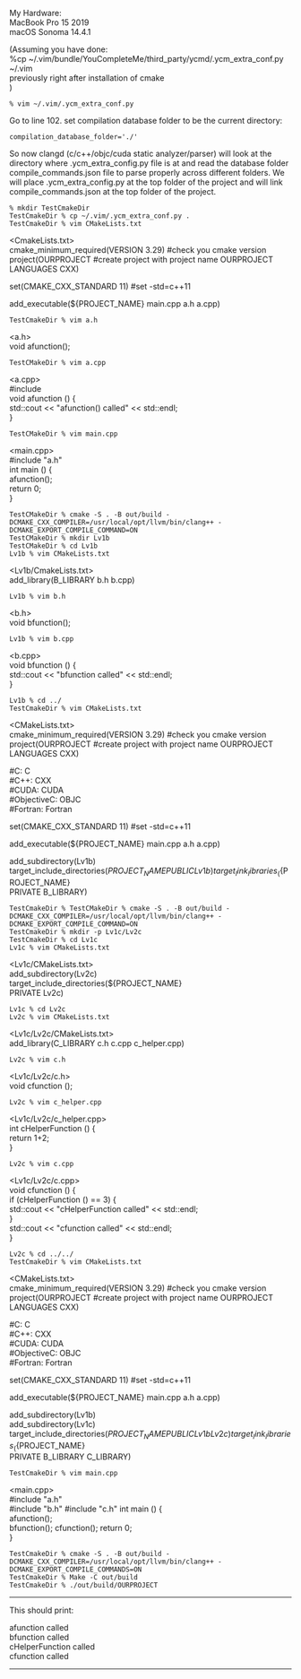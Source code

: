 My Hardware:  
MacBook Pro 15 2019  
macOS Sonoma 14.4.1  
  
(Assuming you have done:  
    %cp ~/.vim/bundle/YouCompleteMe/third_party/ycmd/.ycm_extra_conf.py ~/.vim  
previously right after installation of cmake  
)  

```
% vim ~/.vim/.ycm_extra_conf.py
```
Go to line 102. set compilation database folder to be the current directory:  
```
compilation_database_folder='./'
```
So now clangd (c/c++/objc/cuda static analyzer/parser) will look at the directory where .ycm_extra_config.py file is at and read the database folder compile_commands.json file to parse properly across different folders. We will place .ycm_extra_config.py at the top folder of the project and will link compile_commands.json at the top folder of the project.  
  
```
% mkdir TestCmakeDir
TestCmakeDir % cp ~/.vim/.ycm_extra_conf.py .
TestCmakeDir % vim CMakeLists.txt 
```

<CmakeLists.txt>  
cmake_minimum_required(VERSION 3.29)  #check you cmake version  
project(OURPROJECT             #create project with project name OURPROJECT  
        LANGUAGES CXX)  
  
 
set(CMAKE_CXX_STANDARD 11)  #set -std=c++11
  
add_executable(${PROJECT_NAME} main.cpp a.h a.cpp)  
```
TestCmakeDir % vim a.h 
```

<a.h>  
void afunction();  

```
TestCMakeDir % vim a.cpp 
```

<a.cpp>  
#include<iostream>  
void afunction () {  
  std::cout << "afunction() called" << std::endl;  
}  
```
TestCMakeDir % vim main.cpp 
```

<main.cpp>  
#include "a.h"   
int main () {  
  afunction();  
  return 0;  
}  
```
TestCMakeDir % cmake -S . -B out/build -DCMAKE_CXX_COMPILER=/usr/local/opt/llvm/bin/clang++ -DCMAKE_EXPORT_COMPILE_COMMAND=ON
TestCMakeDir % mkdir Lv1b
TestCMakeDir % cd Lv1b
Lv1b % vim CMakeLists.txt 
```
   
<Lv1b/CmakeLists.txt>  
add_library(B_LIBRARY b.h b.cpp)  
```
Lv1b % vim b.h 
```

<b.h>  
void bfunction();  
```
Lv1b % vim b.cpp 
```

<b.cpp>  
void bfunction () {  
  std::cout << "bfunction called" << std::endl;  
}  
```
Lv1b % cd ../
TestCmakeDir % vim CMakeLists.txt 
```

<CMakeLists.txt>  
cmake_minimum_required(VERSION 3.29)  #check you cmake version  
project(OURPROJECT             #create project with project name OURPROJECT  
        LANGUAGES CXX)  
  
#C: C  
#C++: CXX  
#CUDA: CUDA  
#ObjectiveC: OBJC  
#Fortran: Fortran  
  
set(CMAKE_CXX_STANDARD 11)  #set -std=c++11  
  
add_executable(${PROJECT_NAME} main.cpp a.h a.cpp)  
  
add_subdirectory(Lv1b)  
target_include_directories(${PROJECT_NAME}  
                            PUBLIC Lv1b)  
target_link_libraries_(${PROJECT_NAME}  
                        PRIVATE B_LIBRARY)  
```
TestCmakeDir % TestCMakeDir % cmake -S . -B out/build -DCMAKE_CXX_COMPILER=/usr/local/opt/llvm/bin/clang++ -DCMAKE_EXPORT_COMPILE_COMMAND=ON
TestCmakeDir % mkdir -p Lv1c/Lv2c
TestCmakeDir % cd Lv1c
Lv1c % vim CMakeLists.txt 
```

<Lv1c/CMakeLists.txt>  
add_subdirectory(Lv2c)  
target_include_directories(${PROJECT_NAME}  
                            PRIVATE Lv2c)
```
Lv1c % cd Lv2c
Lv2c % vim CMakeLists.txt 
```

<Lv1c/Lv2c/CMakeLists.txt>  
add_library(C_LIBRARY c.h c.cpp c_helper.cpp)  
```
Lv2c % vim c.h 
```

<Lv1c/Lv2c/c.h>  
void cfunction ();  
```
Lv2c % vim c_helper.cpp 
```

<Lv1c/Lv2c/c_helper.cpp>  
int cHelperFunction () {  
    return 1+2;  
}  
```
Lv2c % vim c.cpp 
```

<Lv1c/Lv2c/c.cpp>  
void cfunction () {  
  if (cHelperFunction () == 3) {  
     std::cout << "cHelperFunction  called" << std::endl;  
  }  
  std::cout << "cfunction called" << std::endl;  
}  
```
Lv2c % cd ../../
TestCmakeDir % vim CMakeLists.txt 
``` 

<CMakeLists.txt>  
cmake_minimum_required(VERSION 3.29)  #check you cmake version  
project(OURPROJECT             #create project with project name OURPROJECT  
        LANGUAGES CXX)  
  
#C: C  
#C++: CXX  
#CUDA: CUDA  
#ObjectiveC: OBJC  
#Fortran: Fortran  
  
set(CMAKE_CXX_STANDARD 11)  #set -std=c++11  
  
add_executable(${PROJECT_NAME} main.cpp a.h a.cpp)  
  
add_subdirectory(Lv1b)  
add_subdirectory(Lv1c)
target_include_directories(${PROJECT_NAME}  
                            PUBLIC Lv1b Lv2c)  
target_link_libraries_(${PROJECT_NAME}  
                        PRIVATE B_LIBRARY C_LIBRARY)  
```
TestCmakeDir % vim main.cpp 
```

<main.cpp>  
#include "a.h"   
#include "b.h"
#include "c.h"
int main () {  
  afunction();  
  bfunction();
  cfunction();
  return 0;  
} 
```
TestCmakeDir % cmake -S . -B out/build -DCMAKE_CXX_COMPILER=/usr/local/opt/llvm/bin/clang++ -DCMAKE_EXPORT_COMPILE_COMMANDS=ON
TestCmakeDir % Make -C out/build
TestCmakeDir % ./out/build/OURPROJECT 
```

_____________________
This should print:  
  
afunction called  
bfunction called  
cHelperFunction called  
cfunction called  
_____________________
